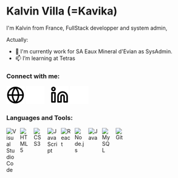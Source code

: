 # Kalvin Villa (=Kavika)
I'm Kalvin from France, FullStack developper and system admin, 

Actually:

- 🔭 I'm currently work for SA Eaux Mineral d'Evian as SysAdmin.
- 📫 I’m learning at Tetras


### Connect with me:

[![img_contact](./ressources/globe-light.svg)](https://github.com/KalvinVilla#gh-light-mode-only)
[![img_contact](./ressources/globe-dark.svg)](https://github.com/KalvinVilla#gh-dark-mode-only)
&nbsp;&nbsp;
[![img_contact](./ressources/linkedin-light.svg)](https://fr.linkedin.com/in/kalvin-villa-3045491b5#gh-light-mode-only)
[![img_contact](./ressources/linkedin-dark.svg)](https://fr.linkedin.com/in/kalvin-villa-3045491b5#gh-dark-mode-only)

### Languages and Tools:

<img align="left" alt="Visual Studio Code" width="26px" src="https://cdn.jsdelivr.net/gh/devicons/devicon/icons/vscode/vscode-original.svg" style="padding-right:10px;" />

<img align="left" alt="HTML5" width="26px" src="https://cdn.jsdelivr.net/gh/devicons/devicon/icons/html5/html5-original.svg" style="padding-right:10px;" />
<img align="left" alt="CSS3" width="26px" src="https://cdn.jsdelivr.net/gh/devicons/devicon/icons/css3/css3-original.svg" style="padding-right:10px;" />
<img align="left" alt="JavaScript" width="26px" src="https://cdn.jsdelivr.net/gh/devicons/devicon/icons/javascript/javascript-original.svg" style="padding-right:10px;" />
<img align="left" alt="React" width="26px" src="https://cdn.jsdelivr.net/gh/devicons/devicon/icons/react/react-original.svg" style="padding-right:10px;" />
<img align="left" alt="Node.js" width="26px" src="https://cdn.jsdelivr.net/gh/devicons/devicon/icons/nodejs/nodejs-original.svg" style="padding-right:10px;" />
<img align="left" alt="Java" width="26px" src="https://cdn.jsdelivr.net/gh/devicons/devicon/icons/java/java-original.svg" style="padding-right:10px;" />
<img align="left" alt="MySQL" width="26px" src="https://cdn.jsdelivr.net/gh/devicons/devicon/icons/mysql/mysql-original.svg" style="padding-right:10px;" />
<img align="left" alt="Git" width="26px" src="https://cdn.jsdelivr.net/gh/devicons/devicon/icons/git/git-original.svg" style="padding-right:10px;" />
